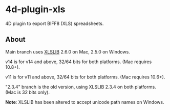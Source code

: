 4d-plugin-xls
=============

4D plugin to export BIFF8 (XLS) spreadsheets.

About
-----
Main branch uses [XLSLIB](http://xlslib.sourceforge.net) 2.6.0 on Mac, 2.5.0 on Windows.

v14 is for v14 and above, 32/64 bits for both platforms. (Mac requires 10.8+).

v11 is for v11 and above, 32/64 bits for both platforms. (Mac requires 10.6+).

"2.3.4" branch is the old version, using XLSLIB 2.3.4 on both platforms. (Mac is 32 bits only).

**Note**: XLSLIB has been altered to accept unicode path names on Windows.
